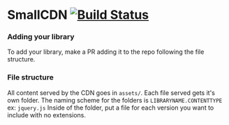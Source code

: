 # SmallCDN [![Build Status](https://travis-ci.org/SmallCDN/SmallCDN.svg?branch=master)](https://travis-ci.org/SmallCDN/SmallCDN)

### Adding your library
To add your library, make a PR adding it to the repo following the file structure.

### File structure
All content served by the CDN goes in `assets/`. Each file served gets it's own folder.
The naming scheme for the folders is `LIBRARYNAME.CONTENTTYPE` ex: `jquery.js`
Inside of the folder, put a file for each version you want to include with no extensions.